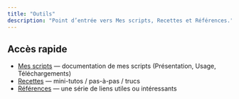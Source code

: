 ```yaml
---
title: "Outils"
description: "Point d’entrée vers Mes scripts, Recettes et Références."
---
```


## Accès rapide

- [Mes scripts](/mes-scripts/) — documentation de mes scripts (Présentation, Usage, Téléchargements)
- [Recettes](/recettes/) — mini-tutos / pas-à-pas / trucs
- [Références](/references/) — une série de liens utiles ou intéressants
